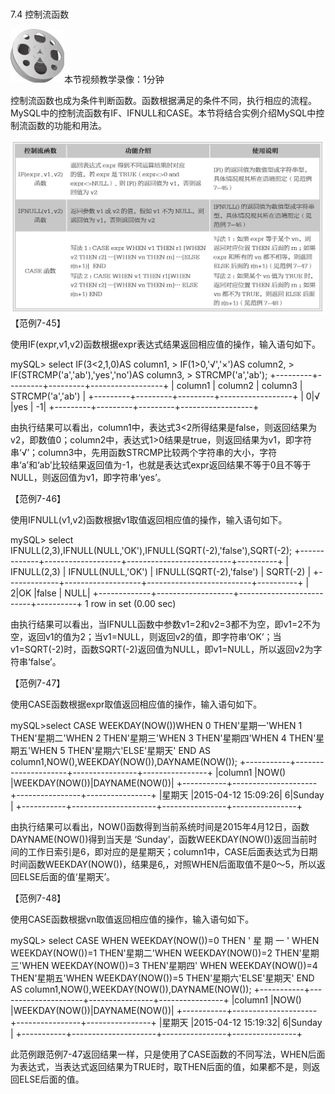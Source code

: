 ### 
  7.4 控制流函数


<img class="my_markdown" class="h-pic" src="../images/Figure-0207-179.jpg" style="width:86px;  height: 86px; "/>本节视频教学录像：1分钟

控制流函数也成为条件判断函数。函数根据满足的条件不同，执行相应的流程。MySQL中的控制流函数有IF、IFNULL和CASE。本节将结合实例介绍MySQL中控制流函数的功能和用法。

![Figure-0207-180.jpg](../images/Figure-0207-180.jpg)
【范例7-45】

使用IF(expr,v1,v2)函数根据expr表达式结果返回相应值的操作，输入语句如下。

&#13;
    mySQL> select IF(3<2,1,0)AS column1,&#13;
    > IF(1>0,'√','×')AS column2,&#13;
    > IF(STRCMP('a','ab'),'yes','no')AS column3,&#13;
    > STRCMP('a','ab');&#13;
    +---------+---------+---------+------------------+&#13;
    | column1 | column2 | column3 | STRCMP('a','ab') |&#13;
    +---------+---------+---------+------------------+&#13;
    |   0|√   |yes  |       -1|&#13;
    +---------+---------+---------+------------------+&#13;

由执行结果可以看出，column1中，表达式3<2所得结果是false，则返回结果为v2，即数值0；column2中，表达式1>0结果是true，则返回结果为v1，即字符串‘√’；column3中，先用函数STRCMP比较两个字符串的大小，字符串‘a’和‘ab’比较结果返回值为-1，也就是表达式expr返回结果不等于0且不等于NULL，则返回值为v1，即字符串‘yes’。

【范例7-46】

使用IFNULL(v1,v2)函数根据v1取值返回相应值的操作，输入语句如下。

&#13;
    mySQL> select IFNULL(2,3),IFNULL(NULL,'OK'),IFNULL(SQRT(-2),'false'),SQRT(-2);&#13;
    +-------------+-------------------+--------------------------+----------+&#13;
    | IFNULL(2,3) | IFNULL(NULL,'OK') | IFNULL(SQRT(-2),'false') | SQRT(-2) |&#13;
    +-------------+-------------------+--------------------------+----------+&#13;
    |     2|OK        |false          |  NULL|&#13;
    +-------------+-------------------+--------------------------+----------+&#13;
    1 row in set (0.00 sec)&#13;

由执行结果可以看出，当IFNULL函数中参数v1=2和v2=3都不为空，即v1=2不为空，返回v1的值为2；当v1=NULL，则返回v2的值，即字符串‘OK’；当v1=SQRT(-2)时，函数SQRT(-2)返回值为NULL，即v1=NULL，所以返回v2为字符串‘false’。

【范例7-47】

使用CASE函数根据expr取值返回相应值的操作，输入语句如下。

&#13;
    mySQL>select CASE WEEKDAY(NOW())WHEN 0 THEN'星期一'WHEN 1 THEN'星期二'WHEN 2 THEN'星期三'WHEN 3 THEN'星期四'WHEN 4 THEN'星期五'WHEN 5 THEN'星期六'ELSE'星期天' END AS column1,NOW(),WEEKDAY(NOW()),DAYNAME(NOW());&#13;
    +-----------+---------------------+----------------+----------------+&#13;
    |column1 |NOW()       |WEEKDAY(NOW())|DAYNAME(NOW())|&#13;
    +-----------+---------------------+----------------+----------------+&#13;
    |星期天  |2015-04-12 15:09:26|       6|Sunday    |&#13;
    +-----------+---------------------+----------------+----------------+&#13;

由执行结果可以看出，NOW()函数得到当前系统时间是2015年4月12日，函数DAYNAME(NOW())得到当天是 ‘Sunday’，函数WEEKDAY(NOW())返回当前时间的工作日索引是6，即对应的是星期天；column1中，CASE后面表达式为日期时间函数WEEKDAY(NOW())，结果是6,，对照WHEN后面取值不是0～5，所以返回ELSE后面的值‘星期天’。

【范例7-48】

使用CASE函数根据vn取值返回相应值的操作，输入语句如下。

&#13;
    mySQL> select CASE WHEN WEEKDAY(NOW())=0 THEN ' 星 期 一 ' WHEN WEEKDAY(NOW())=1 THEN'星期二'WHEN WEEKDAY(NOW())=2 THEN'星期三'WHEN WEEKDAY(NOW())=3 THEN'星期四' WHEN WEEKDAY(NOW())=4 THEN'星期五'WHEN WEEKDAY(NOW())=5 THEN'星期六'ELSE'星期天' END AS column1,NOW(),WEEKDAY(NOW()),DAYNAME(NOW());&#13;
    +-----------+---------------------+----------------+----------------+&#13;
    |column1 |NOW()       |WEEKDAY(NOW())|DAYNAME(NOW())|&#13;
    +-----------+---------------------+----------------+----------------+&#13;
    |星期天  |2015-04-12 15:19:32|       6|Sunday    |&#13;
    +-----------+---------------------+----------------+----------------+&#13;

此范例跟范例7-47返回结果一样，只是使用了CASE函数的不同写法，WHEN后面为表达式，当表达式返回结果为TRUE时，取THEN后面的值，如果都不是，则返回ELSE后面的值。

